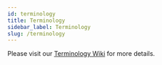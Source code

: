 ```yaml
---
id: terminology
title: Terminology
sidebar_label: Terminology
slug: /terminology
---
```


Please visit our [Terminology Wiki](https://www.notion.so/cryptexfinance/Dictionary-7bef1b779b1b4db480f91ac8a89e0782) for more details.
